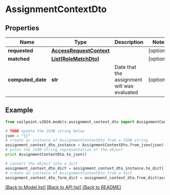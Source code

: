 # AssignmentContextDto


## Properties

Name | Type | Description | Notes
------------ | ------------- | ------------- | -------------
**requested** | [**AccessRequestContext**](AccessRequestContext.md) |  | [optional] 
**matched** | [**List[RoleMatchDto]**](RoleMatchDto.md) |  | [optional] 
**computed_date** | **str** | Date that the assignment will was evaluated | [optional] 

## Example

```python
from sailpoint.v2024.models.assignment_context_dto import AssignmentContextDto

# TODO update the JSON string below
json = "{}"
# create an instance of AssignmentContextDto from a JSON string
assignment_context_dto_instance = AssignmentContextDto.from_json(json)
# print the JSON string representation of the object
print AssignmentContextDto.to_json()

# convert the object into a dict
assignment_context_dto_dict = assignment_context_dto_instance.to_dict()
# create an instance of AssignmentContextDto from a dict
assignment_context_dto_form_dict = assignment_context_dto.from_dict(assignment_context_dto_dict)
```
[[Back to Model list]](../README.md#documentation-for-models) [[Back to API list]](../README.md#documentation-for-api-endpoints) [[Back to README]](../README.md)


